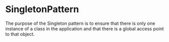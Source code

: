 ﻿# SingletonPattern
The purpose of the Singleton pattern is to ensure that there is only one instance of a class in the application
and that there is a global access point to that object. 